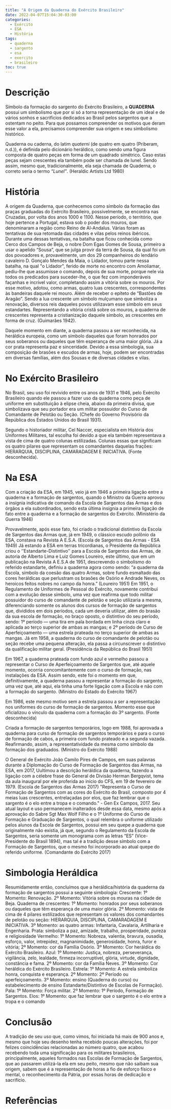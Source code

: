 ```yaml
---
title: "A Origem da Quaderna do Exército Brasileiro"
date: 2022-04-07T15:04:30-03:00
categories:
  - Exército
  - ESA
  - História
tags:
  - quaderna
  - sargento
  - esa
  - exercito
  - brasileiro
toc: true
---
```

# Descrição
Símbolo da formação do sargento do Exército Brasileiro, a **QUADERNA** possui um simbolismo que por si só a torna  representação de um ideal e de vários sonhos e sacrifícios dedicados ao Brasil pelos sargentos que a ostentam no peito. Para que possamos compreender os motivos que deram esse valor a ela, precisamos compreender sua origem e seu simbolismo histórico.

Quaderna ou caderna, do latim *quaterni* (de quatro em quatro (Priberam, n.d.)), é definida pelo dicionário heráldico, como sendo  uma figura composta de quatro peças em forma de um quadrado simétrico. Caso estas peças sejam crescentes ela também pode ser chamada de lunel. Sendo assim, mesmo que, tradicionalmente, ela seja chamada de Quaderna, o correto seria o termo *“Lunel”*. (Heraldic Artists Ltd 1980)

# História
A origem da Quaderna, que conhecemos como símbolo da formação das praças graduadas do Exército Brasileiro, possivelmente, se encontra nas Cruzadas, por volta dos anos 1000 e 1100. Nesse período, o território, que hoje pertence a Portugal, estava sob o poder dos mouros, que denominaram a região como Reino de Al-Andalus. Várias foram as tentativas de sua retomada das cidades e vilas pelos reinos ibéricos. Durante uma dessas tentativas, na batalha que ficou conhecida como Cerco dos Campos de Beja, o nobre Dom Egas Gomes de Sousa, primeiro a usar o apelido “Sousa”, que se julga provir da terra de Sousa, da qual foi um dos povoadores e, provavelmente, um dos 29 companheiros do lendário cavaleiro D. Gonçalo Mendes da Maia, o Lidador, tomou parte nessa batalha, na qual "o Lidador", ferido de morte no encontro com Amoliamar, pediu-lhe que assumisse o comando, depois de sua morte, porque nele via todos os predicados para suceder-lhe, o que fez com imponderáveis façanhas e incrível valor, completando assim a vitória sobre os mouros. Por esse motivo, adotou, como armas, quatro luas crescentes, correspondentes às bandeiras daquele rei mouro. Além de receber o epíteto de “Bastões de Aragão”. Sendo a lua crescente um símbolo mulçumano que simboliza a renovação, diversos reis daqueles povos utilizavam esse símbolo em seus estandartes. Representando a vitória cristã sobre os mouros, a quaderna de crescentes representa a cristianização daquele símbolo, as crescentes em forma de cruz. (Guimarães 1942).

Daquele momento em diante, a quaderna passou a ser reconhecida, na heráldica europeia, como um símbolo daqueles que foram honrados por seus soberanos ou daqueles que têm esperança de uma maior glória. Já a cor prata representa paz e sinceridade. Devido a essa simbologia, sua composição de brasões e escudos de armas, hoje, podem ser encontradas em diversas famílias, além dos Sousas  e de diversas cidades e vilas.

# No Exército Brasileiro
No Brasil, seu uso foi revivido entre os anos de 1931 e 1946, pelo Exército Brasileiro quando ele passou a fazer uso da quaderna como peça de uniforme em substituição à elipse cheia, abaixo da primeira divisa,  que simbolizava que seu portador era um militar possuidor  do Curso de Comandante de Pelotão ou Seção. (Chefe do Governo Provisório da República dos Estados Unidos do Brasil 1931).

Segundo o historiador militar, Cel Naccer, especialista em História dos Uniformes Militares, tal escolha foi devido a que ela também representava a vista de cima de quatro colunas estilizadas. Colunas essas que significam os quatro pilares que representam os comandantes daquelas frações: HIERARQUIA, DISCIPLINA, CAMARADAGEM E INICIATIVA. (Fonte desconhecida).

# Na ESA
Com a criação da ESA, em 1945, veio já em 1946 a primeira ligação entre a quaderna e a formação de sargentos, quando o Ministro da Guerra aprovou a insígnia indicativa de comando  da Escola de Sargentos das Armas e dos órgãos a ela subordinados, sendo  esta última insígnia a primeira ligação de fato entre a quaderna e a formação de sargentos do Exército. (Ministério da Guerra 1946)

Provavelmente, após esse fato, foi criado o tradicional distintivo da Escola de Sargentos das Armas que, já em 1949, o clássico escudo polônio da ESA, constava na Revista A E.S.A. (Escola de Sargentos das Armas - ESA 1949)
Já estando a ESA em terras tricordianas, o Presidente da República criou o ‘'Estandarte-Distintivo’' para a Escola de Sargentos das Armas, de autoria de Alberto Lima e Luiz Gomes Loureiro, este último,  que em um publicação na Revista A E.S.A de 1951, descrevendo o simbolismo do referido estandarte, definiu a quaderna agora como sendo: “a quaderna da Escola, símbolo da coesão das quatro Armas, sobre fundo esmaltado das cores heráldicas que perlustram os brasões de Osório e Andrade Neves, os heroicos feitos nobres no campo da honra.” (Loureiro 1951)
Em 1951, o Regulamento de Uniformes de Pessoal do Exército, novamente contribui com a evolução desse símbolo, uma vez que reafirma que todo militar possuidor do curso de comandante de pelotão e seção utilizaria a mesma, diferenciando somente os alunos dos cursos de formação de sargentos que, divididos em dois períodos, cada um deveria utilizar, além do brasão da sua escola de formação, no braço oposto, o distintivo do seu período, sendo: 1º período — uma tira em pala bordada em linha cinza claro e aplicada ao terço superior de ambas as mangas; e 2º período de Curso de Aperfeiçoamento — uma estrela prateada no terço superior de ambas as mangas. Já em 1958, a quaderna do curso de comandante de pelotão ou seção  recebe uma pequena alteração, ela passa a circunscrever o distintivo da qualificação militar geral. (Presidência da República do Brasil 1951)

Em 1967, a quaderna prateada com fundo azul e vermelho passou a representar o Curso de Aperfeiçoamento de Sargentos que, até aquele momento, ocorria concomitantemente com o curso de formação, nas instalações da ESA. Assim sendo, este foi o momento em que, definitivamente, a quaderna passou a representar a formação do sargento, uma vez que, até aqui, ela tinha uma forte ligação com a Escola e não com a formação do sargento. (Ministro do Estado do Exército 1967)

Em 1986, este mesmo motivo sem a estrela passou a ser a representação nos uniformes do curso de formação de sargentos. Momento esse que oficializou o vínculo  da quaderna com a formação do 3º sargento. (Fonte desconhecida)

Criada a formação de sargentos temporários, logo em 1988, foi aprovada a quaderna para curso de formação de sargentos temporários e para o curso de formação de cabos, a primeira com fundo prateado e a segunda vazada. Reafirmando, assim, a representatividade da mesma como símbolo da formação dos graduados. (Ministro do Exército 1988)

O General de Exército João Camilo Pires de Campos, em suas palavras durante a Diplomação do Curso de Formação de Sargentos das Armas, na ESA, em 2017, Uultimou a descrição heráldica da quaderna, fazendo a ligação com a célebre frase do General de Divisão Herman Bergqvist, tema da aula inaugural por ele proferida ao início do CFS, em 19 de fevereiro de 1979. (Escola de Sargentos das Armas 2017)
"Representa o Curso de Formação de Sargentos com as cores do Exército do Brasil, composto por 4 meias luas crescentes, entrelaçadas por elos, que faz lembrar que o sargento é o elo entre a tropa e o comando." - Gen Ex Campos, 2017.
Seu atual layout e uso permanecem inalterados desde essa data, mesmo após a aprovação do Sabre Sgt Max Wolf Filho e o 1º Uniforme do Curso de Formação e Graduação de Sargentos, o qual relembra o uniforme utilizado pelos alunos da Escola de Sargentos, possui em seu quepe a quaderna que originalmente não existia, já que, segundo o Regulamento da Escola de Sargentos, seria somente um monograma com as letras “ES” (Vice-Presidente do Brasil 1894), mas tal é a tradição desse símbolo com a Formação de Sargentos, que o mesmo foi incorporado ao atual quepe do referido uniforme. (Comandante do Exército 2017)

# Simbologia Heráldica
Resumidamente então, concluímos que a heráldica/história da quaderna da formação de sargentos possui a seguinte simbologia:
Crescente: 1º Momento: Renovação. 2º Momento: Vitória sobre os mouras na cidade de Beja.
Quaderna de crescentes: 1º Momento: honrados por seus soberanos ou daqueles que têm esperança de uma maior glória. 2º Momento: vista de cima de 4 pilares estilizados que representam os valores dos comandantes de pelotão ou seção: HIERARQUIA, DISCIPLINA, CAMARADAGEM E INICIATIVA. 3º Momento: as quatro armas: Infantaria, Cavalaria, Artilharia e Engenharia.
Prata: simboliza a paz, amizade, trabalho, prosperidade, pureza e religiosidade
Vermelho: 1º Momento: Nobreza, valentia, bravura, ousadia, esforço, valor, intrepidez, magnanimidade, generosidade, honra, furor e vitória; 2º Momento:  cor da Família Osório. 3º Momento: Cor heráldica do Exército Brasileiro.
Azul: 1º Momento: Justiça, nobreza, perseverança, vigilância, zelo, lealdade, firmeza incorruptível, glória, virtude, dignidade, constância e fama. 2º Momento: cor da Família Neves. 3º Momento: Cor heráldica do Exército Brasileiro.
Estrela: 1º Momento: A estrela simboliza honra, conquista e esperança. 2º Momento: 2º Período ou aperfeiçoamento. 3º Momento: ensino (Quaderna do curso) ou estabelecimento de ensino Estandarte/Distintivo de Escolas de Formação).
Pala: 1º Momento: Força militar. 2º Momento: 1º Período, Formação de Sargentos.
Elos: 1º Momento: que faz lembrar que o sargento é o elo entre a tropa e o comando

# Conclusão
A tradição de seu uso que, como vimos, foi iniciada há mais de  900 anos e, mesmo que hoje seu desenho tenha recebido poucas alterações, foi por felizes coincidências relacionadas ao número quatro, que acabou recebendo toda uma significação para os militares brasileiros, principalmente, aqueles formados nas Escolas de Formação de Sargentos, que ao passarem utilizá-la ela em seu peito, mesmo que não saibam sua origem, sabem que é a representação de horas a fio de esforço físico e mental, o reconhecimento da Pátria, por essas horas de dedicação e sacrifício.

# Referências
